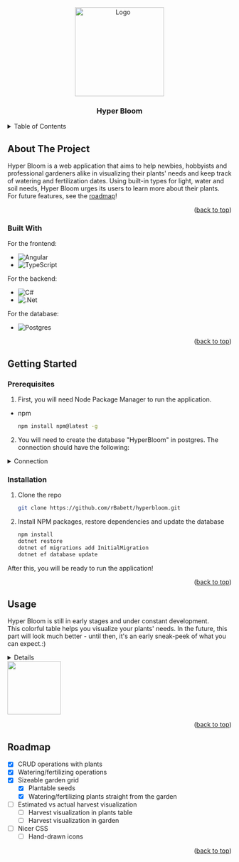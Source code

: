 <a name="readme-top"></a>
<br />
<div align="center">
  <a href="https://github.com/github_username/repo_name">
    <img src="https://github.com/rBabett/hyperbloom/assets/113454591/f8772975-0f12-47fb-9525-d69b0f54886d" alt="Logo" width="200" height="200">
  </a>

<h3 align="center">Hyper Bloom</h3>
</div>

<details>
  <summary>Table of Contents</summary>
  <ol>
    <li>
      <a href="#about-the-project">About The Project</a>
      <ul>
        <li><a href="#built-with">Built With</a></li>
      </ul>
    </li>
    <li>
      <a href="#getting-started">Getting Started</a>
      <ul>
        <li><a href="#prerequisites">Prerequisites</a></li>
        <li><a href="#installation">Installation</a></li>
      </ul>
    </li>
    <li><a href="#usage">Usage</a></li>
    <li><a href="#roadmap">Roadmap</a></li>
  </ol>
</details>



## About The Project

Hyper Bloom is a web application that aims to help newbies, hobbyists and professional gardeners alike in visualizing their plants' needs and keep track of watering and fertilization dates. Using built-in types for light, water and soil needs, Hyper Bloom urges its users to learn more about their plants. <br>
For future features, see the <a href="#roadmap">roadmap</a>!

<p align="right">(<a href="#readme-top">back to top</a>)</p>


### Built With

For the frontend:
* ![Angular](https://img.shields.io/badge/angular-%23DD0031.svg?style=for-the-badge&logo=angular&logoColor=white)
* ![TypeScript](https://img.shields.io/badge/typescript-%23007ACC.svg?style=for-the-badge&logo=typescript&logoColor=white)

For the backend:
* ![C#](https://img.shields.io/badge/c%23-%23239120.svg?style=for-the-badge&logo=c-sharp&logoColor=white)
* ![.Net](https://img.shields.io/badge/.NET-5C2D91?style=for-the-badge&logo=.net&logoColor=white)

For the database:
* ![Postgres](https://img.shields.io/badge/postgres-%23316192.svg?style=for-the-badge&logo=postgresql&logoColor=white)

<p align="right">(<a href="#readme-top">back to top</a>)</p>


## Getting Started

### Prerequisites

1. First, you will need Node Package Manager to run the application.
* npm
  ```sh
  npm install npm@latest -g
  ```

2. You will need to create the database "HyperBloom" in postgres. The connection should have the following:
<details>
  <summary>Connection</summary>
  <ul>
    <li>Host: localhost</li>
    <li>Port: 5432</li>
    <li>User: postgres</li>
    <li>Password: postgres</li>
    <li>Database: HyperBloom</li>
  </ul>
</details>

### Installation

1. Clone the repo
   ```sh
   git clone https://github.com/rBabett/hyperbloom.git
   ```
2. Install NPM packages, restore dependencies and update the database
   ```sh
   npm install
   dotnet restore
   dotnet ef migrations add InitialMigration
   dotnet ef database update
   ```
After this, you will be ready to run the application!

<p align="right">(<a href="#readme-top">back to top</a>)</p>


## Usage

Hyper Bloom is still in early stages and under constant development. <br>
This colorful table helps you visualize your plants' needs. In the future, this part will look much better - until then, it's an early sneak-peek of what you can expect.:) <br>

<details>
<img src="https://github.com/rBabett/hyperbloom/assets/113454591/8ef8c3fc-5445-4af0-afb2-2bfb13dcef6f">
</details>

<img src="https://github.com/rBabett/hyperbloom/assets/113454591/d0164a49-36f2-4c45-8ed7-ad62696df50d" width="120" height="120"/>

<p align="right">(<a href="#readme-top">back to top</a>)</p>

## Roadmap

- [X] CRUD operations with plants
- [X] Watering/fertilizing operations
- [X] Sizeable garden grid
  - [X] Plantable seeds
  - [X] Watering/fertilizing plants straight from the garden
- [ ] Estimated vs actual harvest visualization
  - [ ] Harvest visualization in plants table
  - [ ] Harvest visualization in garden
- [ ] Nicer CSS
  - [ ] Hand-drawn icons

<p align="right">(<a href="#readme-top">back to top</a>)</p>


